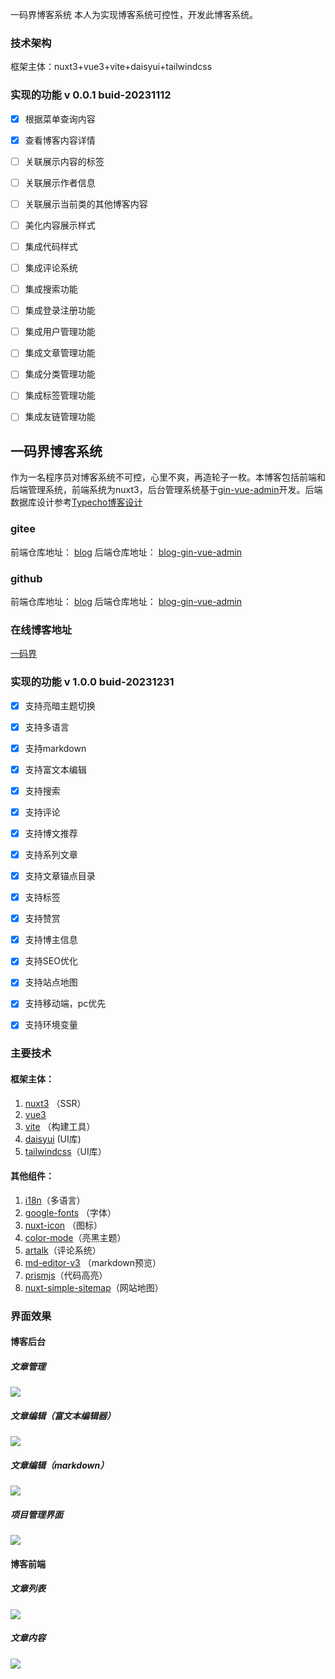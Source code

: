 <!--
 * @Author: freedom 957420317@qq.com
 * @Date: 2023-12-06 20:41:55
 * @LastEditors: freedom 957420317@qq.com
 * @LastEditTime: 2023-12-31 10:31:13
 * @FilePath: \blog_before_vue3_nuxt\README.md
 * @Description: 这是默认设置,请设置`customMade`, 打开koroFileHeader查看配置 进行设置: https://github.com/OBKoro1/koro1FileHeader/wiki/%E9%85%8D%E7%BD%AE
-->
一码界博客系统
本人为实现博客系统可控性，开发此博客系统。
### 技术架构
框架主体：nuxt3+vue3+vite+daisyui+tailwindcss
### 实现的功能 v 0.0.1 buid-20231112
- [x] 根据菜单查询内容
- [x] 查看博客内容详情
- [ ] 关联展示内容的标签
- [ ] 关联展示作者信息
- [ ] 关联展示当前类的其他博客内容
- [ ] 美化内容展示样式
- [ ] 集成代码样式
- [ ] 集成评论系统
- [ ] 集成搜索功能
- [ ] 集成登录注册功能
- [ ] 集成用户管理功能
- [ ] 集成文章管理功能
- [ ] 集成分类管理功能
- [ ] 集成标签管理功能
- [ ] 集成友链管理功能


  
## 一码界博客系统
作为一名程序员对博客系统不可控，心里不爽，再造轮子一枚。本博客包括前端和后端管理系统，前端系统为nuxt3，后台管理系统基于[gin-vue-admin](https://www.gin-vue-admin.com/)开发。后端数据库设计参考[Typecho博客设计](https://docs.typecho.org/database)
### gitee
前端仓库地址：
[blog](https://gitee.com/onemajie/blog.git)
后端仓库地址：
[blog-gin-vue-admin](https://gitee.com/onemajie/blog-gin-vue-admin.git)
### github
前端仓库地址：
[blog](https://github.com/1majie/blog.git)
后端仓库地址：
[blog-gin-vue-admin](https://github.com/1majie/blog-gin-vue-admin.git)

### 在线博客地址
[一码界](https://www.1majie.com/)

### 实现的功能 v 1.0.0 buid-20231231
- [x] 支持亮暗主题切换
- [x] 支持多语言
- [x] 支持markdown
- [x] 支持富文本编辑
- [x] 支持搜索
- [x] 支持评论
- [x] 支持博文推荐
- [x] 支持系列文章
- [x] 支持文章锚点目录
- [x] 支持标签
- [x] 支持赞赏
- [x] 支持博主信息
- [x] 支持SEO优化
- [x] 支持站点地图
- [x] 支持移动端，pc优先
- [x] 支持环境变量


### 主要技术
#### 框架主体：
1. [nuxt3](https://nuxt.com/) （SSR）
2. [vue3](https://vuejs.org/)
3. [vite](https://vitejs.dev/) （构建工具）
4. [daisyui](https://daisyui.com/docs/themes/) (UI库)
5. [tailwindcss](https://tailwindcss.com/)（UI库）

#### 其他组件：

1. [i18n](https://nuxt.com/modules/i18n)（多语言）
2. [google-fonts](https://nuxt.com/modules/google-fonts) （字体）
3. [nuxt-icon](https://nuxt.com/modules/icon) （图标）
4. [color-mode](https://nuxt.com/modules/color-mode)（亮黑主题）
5. [artalk](https://artalk.js.org/guide/deploy.html)（评论系统）
6. [md-editor-v3](https://github.com/imzbf/md-editor-v3) （markdown预览）
7. [prismjs](https://prismjs.com/)（代码高亮）
8. [nuxt-simple-sitemap](https://nuxt.com/modules/simple-sitemap)（网站地图）

### 界面效果
#### 博客后台
##### 文章管理
![](https://www.1majie.com/api/uploads/file/be53a0541a6d36f6ecb879fa2c584b08_20231231102356.png)
##### 文章编辑（富文本编辑器）
![](https://www.1majie.com/api/uploads/file/91eee3f8d75dbb327ede474944726554_20231231102456.png)
##### 文章编辑（markdown）
![](https://www.1majie.com/api/uploads/file/f7cb588f62bc16ba6c8ac0b4956bd711_20231231102549.png)
##### 项目管理界面
![](https://www.1majie.com/api/uploads/file/caebd5802a502287b56167f6208b00f3_20231231102416.png)
#### 博客前端
##### 文章列表
![](https://www.1majie.com/api/uploads/file/7788f29195a2edf255b072ee25029997_20231231102609.png)
##### 文章内容
![](https://www.1majie.com/api/uploads/file/905100afa8889d8584ad793d20552c6f_20231231102617.png)
